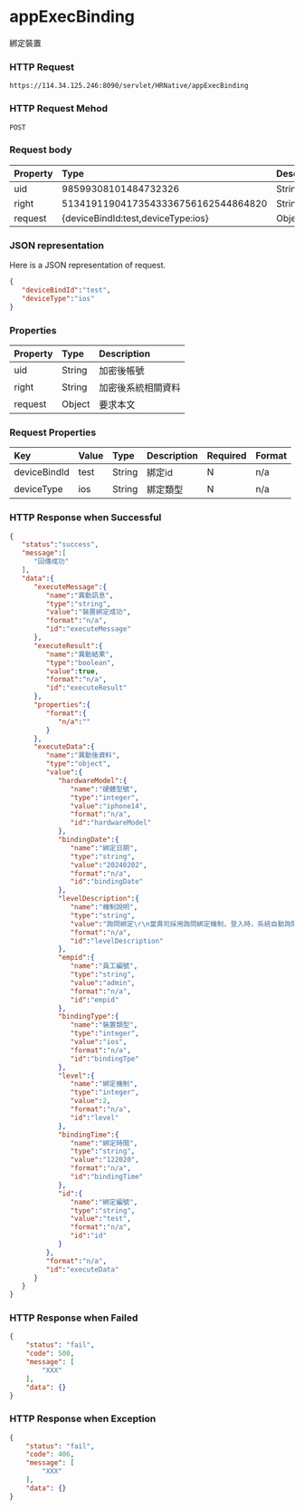# appExecBinding
綁定裝置

### HTTP Request
```
https://114.34.125.246:8090/servlet/HRNative/appExecBinding
```

### HTTP Request Mehod
```
POST
```


### Request body
| Property | Type | Description |
|:---------|:-----|:------------|
| uid | 98599308101484732326 | String | 需透過appLogin取得
| right | 51341911904173543336756162544864820 | String | 需透過appLogin取得 |
| request | {deviceBindId:test,deviceType:ios} | Object | 查詢條件

### JSON representation
Here is a JSON representation of request.
```json
{
   "deviceBindId":"test",
   "deviceType":"ios"
}
```

### Properties
| Property | Type | Description |
|:---------|:-----|:------------|
| uid   | String | 加密後帳號 |
| right | String | 加密後系統相關資料 |
| request | Object | 要求本文 |

### Request Properties
| Key | Value | Type | Description | Required | Format |
|:----------|:-------------|:-----|:------------|:------------|:------------|
| deviceBindId | test | String | 綁定id | N | n/a |
| deviceType | ios | String | 綁定類型 | N | n/a |

### HTTP Response when Successful
```json
{
   "status":"success",
   "message":[
      "回傳成功"
   ],
   "data":{
      "executeMessage":{
         "name":"異動訊息",
         "type":"string",
         "value":"裝置綁定成功",
         "format":"n/a",
         "id":"executeMessage"
      },
      "executeResult":{
         "name":"異動結果",
         "type":"boolean",
         "value":true,
         "format":"n/a",
         "id":"executeResult"
      },
      "properties":{
         "format":{
            "n/a":""
         }
      },
      "executeData":{
         "name":"異動後資料",
         "type":"object",
         "value":{
            "hardwareModel":{
               "name":"硬體型號",
               "type":"integer",
               "value":"iphone14",
               "format":"n/a",
               "id":"hardwareModel"
            },
            "bindingDate":{
               "name":"綁定日期",
               "type":"string",
               "value":"20240202",
               "format":"n/a",
               "id":"bindingDate"
            },
            "levelDescription":{
               "name":"機制說明",
               "type":"string",
               "value":"詢問綁定\r\n當貴司採用詢問綁定機制，登入時，系統自動詢問使用者是否綁定裝置，可選擇性決定是否綁定裝置，以降低資訊外洩的風險。\r\n",
               "format":"n/a",
               "id":"levelDescription"
            },
            "empid":{
               "name":"員工編號",
               "type":"string",
               "value":"admin",
               "format":"n/a",
               "id":"empid"
            },
            "bindingType":{
               "name":"裝置類型",
               "type":"integer",
               "value":"ios",
               "format":"n/a",
               "id":"bindingTpe"
            },
            "level":{
               "name":"綁定機制",
               "type":"integer",
               "value":2,
               "format":"n/a",
               "id":"level"
            },
            "bindingTime":{
               "name":"綁定時間",
               "type":"string",
               "value":"122020",
               "format":"n/a",
               "id":"bindingTime"
            },
            "id":{
               "name":"綁定編號",
               "type":"string",
               "value":"test",
               "format":"n/a",
               "id":"id"
            }
         },
         "format":"n/a",
         "id":"executeData"
      }
   }
}
```
### HTTP Response when Failed
```json
{
    "status": "fail",
    "code": 500,
    "message": [
        "XXX"
    ],
    "data": {}
}
```

### HTTP Response when Exception
```json
{
    "status": "fail",
    "code": 406,
    "message": [
        "XXX"
    ],
    "data": {}
}
```

